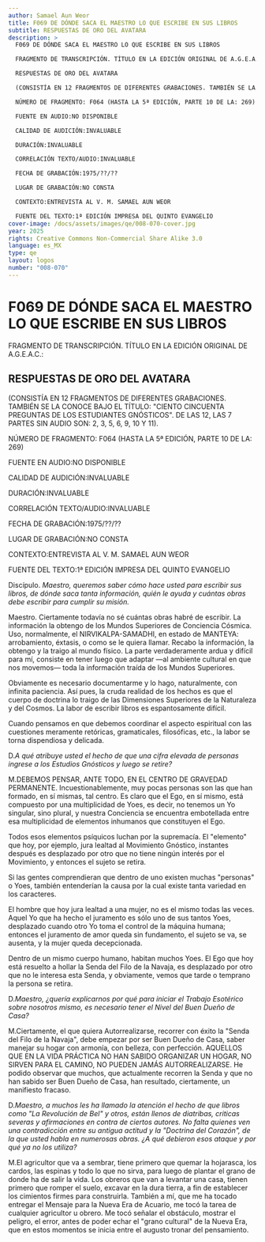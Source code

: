 ```yaml
---
author: Samael Aun Weor
title: F069 DE DÓNDE SACA EL MAESTRO LO QUE ESCRIBE EN SUS LIBROS
subtitle: RESPUESTAS DE ORO DEL AVATARA
description: >
  F069 DE DÓNDE SACA EL MAESTRO LO QUE ESCRIBE EN SUS LIBROS

  FRAGMENTO DE TRANSCRIPCIÓN. TÍTULO EN LA EDICIÓN ORIGINAL DE A.G.E.A.C.:

  RESPUESTAS DE ORO DEL AVATARA

  (CONSISTÍA EN 12 FRAGMENTOS DE DIFERENTES GRABACIONES. TAMBIÉN SE LA CONOCE BAJO EL TÍTULO: "CIENTO CINCUENTA PREGUNTAS DE LOS ESTUDIANTES GNÓSTICOS". DE LAS 12, LAS 7 PARTES SIN AUDIO SON: 2, 3, 5, 6, 9, 10 Y 11).

  NÚMERO DE FRAGMENTO: F064 (HASTA LA 5ª EDICIÓN, PARTE 10 DE LA: 269)

  FUENTE EN AUDIO:NO DISPONIBLE

  CALIDAD DE AUDICIÓN:INVALUABLE

  DURACIÓN:INVALUABLE

  CORRELACIÓN TEXTO/AUDIO:INVALUABLE

  FECHA DE GRABACIÓN:1975/??/??

  LUGAR DE GRABACIÓN:NO CONSTA

  CONTEXTO:ENTREVISTA AL V. M. SAMAEL AUN WEOR

  FUENTE DEL TEXTO:1ª EDICIÓN IMPRESA DEL QUINTO EVANGELIO
cover-image: /docs/assets/images/qe/008-070-cover.jpg
year: 2025
rights: Creative Commons Non-Commercial Share Alike 3.0
language: es_MX
type: qe
layout: logos
number: "008-070"
---
```

# F069 DE DÓNDE SACA EL MAESTRO LO QUE ESCRIBE EN SUS LIBROS

FRAGMENTO DE TRANSCRIPCIÓN. TÍTULO EN LA EDICIÓN ORIGINAL DE A.G.E.A.C.:

## RESPUESTAS DE ORO DEL AVATARA

(CONSISTÍA EN 12 FRAGMENTOS DE DIFERENTES GRABACIONES. TAMBIÉN SE LA CONOCE BAJO EL TÍTULO: "CIENTO CINCUENTA PREGUNTAS DE LOS ESTUDIANTES GNÓSTICOS". DE LAS 12, LAS 7 PARTES SIN AUDIO SON: 2, 3, 5, 6, 9, 10 Y 11).

NÚMERO DE FRAGMENTO: F064 (HASTA LA 5ª EDICIÓN, PARTE 10 DE LA: 269)

FUENTE EN AUDIO:NO DISPONIBLE

CALIDAD DE AUDICIÓN:INVALUABLE

DURACIÓN:INVALUABLE

CORRELACIÓN TEXTO/AUDIO:INVALUABLE

FECHA DE GRABACIÓN:1975/??/??

LUGAR DE GRABACIÓN:NO CONSTA

CONTEXTO:ENTREVISTA AL V. M. SAMAEL AUN WEOR

FUENTE DEL TEXTO:1ª EDICIÓN IMPRESA DEL QUINTO EVANGELIO

Discípulo. *Maestro, queremos saber cómo hace usted para escribir sus libros, de dónde saca tanta información, quién le ayuda y cuántas obras debe escribir para cumplir su misión.*

Maestro. Ciertamente todavía no sé cuántas obras habré de escribir. La información la obtengo de los Mundos Superiores de Conciencia Cósmica. Uso, normalmente, el NIRVIKALPA-SAMADHI, en estado de MANTEYA: arrobamiento, éxtasis, o como se le quiera llamar. Recabo la información, la obtengo y la traigo al mundo físico. La parte verdaderamente ardua y difícil para mí, consiste en tener luego que adaptar —al ambiente cultural en que nos movemos— toda la información traída de los Mundos Superiores.

Obviamente es necesario documentarme y lo hago, naturalmente, con infinita paciencia. Así pues, la cruda realidad de los hechos es que el cuerpo de doctrina lo traigo de las Dimensiones Superiores de la Naturaleza y del Cosmos. La labor de escribir libros es espantosamente difícil.

Cuando pensamos en que debemos coordinar el aspecto espiritual con las cuestiones meramente retóricas, gramaticales, filosóficas, etc., la labor se torna dispendiosa y delicada.

D.*A qué atribuye usted el hecho de que una cifra elevada de personas ingrese a los Estudios Gnósticos y luego se retire?*

M.DEBEMOS PENSAR, ANTE TODO, EN EL CENTRO DE GRAVEDAD PERMANENTE. Incuestionablemente, muy pocas personas son las que han formado, en sí mismas, tal centro. Es claro que el Ego, en sí mismo, está compuesto por una multiplicidad de Yoes, es decir, no tenemos un Yo singular, sino plural, y nuestra Conciencia se encuentra embotellada entre esa multiplicidad de elementos inhumanos que constituyen el Ego.

Todos esos elementos psíquicos luchan por la supremacía. El "elemento" que hoy, por ejemplo, jura lealtad al Movimiento Gnóstico, instantes después es desplazado por otro que no tiene ningún interés por el Movimiento, y entonces el sujeto se retira.

Si las gentes comprendieran que dentro de uno existen muchas "personas" o Yoes, también entenderían la causa por la cual existe tanta variedad en los caracteres.

El hombre que hoy jura lealtad a una mujer, no es el mismo todas las veces. Aquel Yo que ha hecho el juramento es sólo uno de sus tantos Yoes, desplazado cuando otro Yo toma el control de la máquina humana; entonces el juramento de amor queda sin fundamento, el sujeto se va, se ausenta, y la mujer queda decepcionada.

Dentro de un mismo cuerpo humano, habitan muchos Yoes. El Ego que hoy está resuelto a hollar la Senda del Filo de la Navaja, es desplazado por otro que no le interesa esta Senda, y obviamente, vemos que tarde o temprano la persona se retira.

D.*Maestro, ¿quería explicarnos por qué para iniciar el Trabajo Esotérico sobre nosotros mismo, es necesario tener el Nivel del Buen Dueño de Casa?*

M.Ciertamente, el que quiera Autorrealizarse, recorrer con éxito la "Senda del Filo de la Navaja", debe empezar por ser Buen Dueño de Casa, saber manejar su hogar con armonía, con belleza, con perfección. AQUELLOS QUE EN LA VIDA PRÁCTICA NO HAN SABIDO ORGANIZAR UN HOGAR, NO SIRVEN PARA EL CAMINO, NO PUEDEN JAMÁS AUTORREALIZARSE. He podido observar que muchos, que actualmente recorren la Senda y que no han sabido ser Buen Dueño de Casa, han resultado, ciertamente, un manifiesto fracaso.

D.*Maestro, a muchos les ha llamado la atención el hecho de que libros como "La Revolución de Bel" y otros, están llenos de diatribas, criticas severas y afirmaciones en contra de ciertos autores. No falta quienes ven una contradicción entre su antigua actitud y la "Doctrina del Corazón", de la que usted habla en numerosas obras. ¿A qué debieron esos ataque y por qué ya no los utiliza?*

M.El agricultor que va a sembrar, tiene primero que quemar la hojarasca, los cardos, las espinas y todo lo que no sirva, para luego de plantar el grano de donde ha de salir la vida. Los obreros que van a levantar una casa, tienen primero que romper el suelo, excavar en la dura tierra, a fin de establecer los cimientos firmes para construirla. También a mí, que me ha tocado entregar el Mensaje para la Nueva Era de Acuario, me tocó la tarea de cualquier agricultor u obrero. Me tocó señalar el obstáculo, mostrar el peligro, el error, antes de poder echar el "grano cultural" de la Nueva Era, que en estos momentos se inicia entre el augusto tronar del pensamiento.

